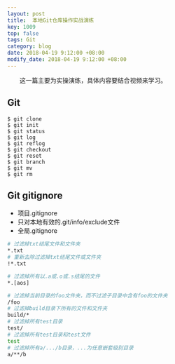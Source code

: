 ```yaml
---
layout: post
title:  本地Git仓库操作实战演练
key: 1009
top: false
tags: Git
category: blog
date: 2018-04-19 9:12:00 +08:00
modify_date: 2018-04-19 9:12:00 +08:00
---
```


&emsp;&emsp;这一篇主要为实操演练，具体内容要结合视频来学习。

## Git

```
$ git clone 
$ git init
$ git status
$ git log
$ git reflog
$ git checkout 
$ git reset 
$ git branch 
$ git mv
$ git rm
```

## Git gitignore

- 项目.gitignore
- 只对本地有效的.git/info/exclude文件
- 全局.gitignore

```bash
# 过滤掉txt结尾文件和文件夹
*.txt
# 重新去除过滤掉txt结尾文件或文件夹
!*.txt

# 过滤掉所有以.a或.o或.s结尾的文件
*.[aos]

# 过滤掉当前目录的foo文件夹，而不过滤子目录中含有foo的文件夹
/foo
# 过滤掉build目录下所有的文件和文件夹
build/*
# 过滤掉所有test目录
test/
# 过滤掉所有test目录和test文件
test
# 过滤掉所有a/.../b目录，...为任意嵌套级别目录
a/**/b
```